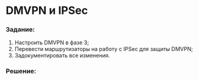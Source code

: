 # DMVPN и IPSec

###  Задание:

1. Настроить DMVPN в фазе 3;
2. Перевести маршрутизаторы на работу с IPSec для защиты DMVPN;
3. Задокументировать все изменения.



###  Решение:
